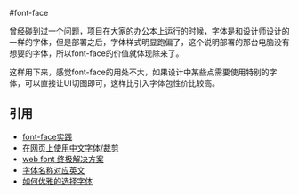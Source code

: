 #font-face

曾经碰到过一个问题，项目在大家的办公本上运行的时候，字体是和设计师设计的一样的字体，但是部署之后，字体样式明显跑偏了，这个说明部署的那台电脑没有想要的字体，所以font-face的价值就体现除来了。


这样用下来，感觉font-face的用处不大，如果设计中某些点需要使用特别的字体，可以直接让UI切图即可，这样比引入字体包性价比较高。


## 引用
- [font-face实践](https://www.w3cplus.com/content/css3-font-face)
- [在网页上使用中文字体/裁剪](http://hxgdzyuyi.github.io/blog/chinese-subset.html)
- [web font 终极解决方案](http://jartto.wang/2016/09/04/final-solution-of-the-web-font/)
- [字体名称对应英文](http://www.xwbetter.com/font-family/)
- [如何优雅的选择字体](https://segmentfault.com/a/1190000006110417)